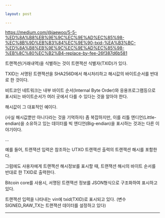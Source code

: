 ```yaml
---

layout: post

---
```


<https://medium.com/@jaewoo/5-5-%ED%8A%B8%EB%9E%9C%EC%9E%AD%EC%85%98-%EC%8B%9D%EB%B3%84%EC%9E%90-txid-%EA%B3%BC-%ED%8A%B8%EB%9E%9C%EC%9E%AD%EC%85%98-%EB%8C%80%EC%B2%B4-replace-by-fee-26f387d6b581>

트랜잭션(거래내역)을 식별하는 것이 트랜잭션 식별자(TXID)가 있다.

TXID는 서명된 트랜잭션을 SHA256D에서 해시처리하고 해시값의 바이트순서를 반대로 한 것이다.

비트코인 네트워크는 내부 바이트 순서(Internal Byte Order)와 응용프로그램등으로 표시되는 바이트순서가 여러 곳에서 다를 수 있다는 것을 알아야 한다.

해시값이 그 대표적인 예이다.

(사실 해시값뿐만 아니다라는 것을 기억하자) 좀 복잡하지만, 이를 리틀 엔디언(Little-endian)을 소유하고 있는 데이터를 빅 엔디언(Big-endian)을 표시하는 것과는 다른 이야기이다.

...

예를 들어, 트랜잭션 입력은 참조하는 UTXO 트랜잭션 출력의 트랜잭션 해시를 포함한다.

그럼에도 사용자에게 트랜잭션 해시정보를 표시할 때, 트랜잭션 해시의 바이트 순서를 반대로 한 TXID로 출력한다.

Bitcoin core를 사용시, 서명된 트랜잭션 정보를 JSON형식으로 구조화하여 표시하고 있다.

트랜잭션 입력을 나타내는 vin에 txid(TXID)로 표시되고 있다. (변수 SIGNED_RAW_TX는 트랜잭션 데이터를 설정하고 있다)

---